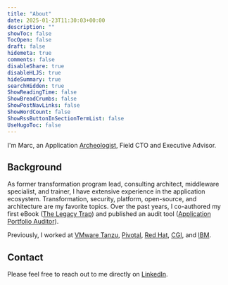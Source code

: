 ```yaml
---
title: "About"
date: 2025-01-23T11:30:03+00:00
description: ""
showToc: false
TocOpen: false
draft: false
hidemeta: true
comments: false
disableShare: true
disableHLJS: true
hideSummary: true
searchHidden: true
ShowReadingTime: false
ShowBreadCrumbs: false
ShowPostNavLinks: false
ShowWordCount: false
ShowRssButtonInSectionTermList: false
UseHugoToc: false
---
```


I'm Marc, an Application [Archeologist](https://www.linkedin.com/pulse/legacy-infrastructure-saqqara-necropolis-world-marc-zottner/), Field CTO and Executive Advisor.

## Background

As former transformation program lead, consulting architect, middleware specialist, and trainer, I have extensive experience in the application ecosystem. Transformation, security, platform, open-source, and architecture are my favorite topics. Over the past years, I co-authored my first eBook ([The Legacy Trap](https://via.vmware.com/legacy-trap/)) and published an audit tool ([Application Portfolio Auditor](https://github.com/vmware-tanzu/application-portfolio-auditor)).

Previously, I worked at [VMware Tanzu](https://tanzu.vmware.com/tanzu), [Pivotal](https://tanzu.vmware.com/tanzu), [Red Hat](https://www.redhat.com/de), [CGI](https://www.cgi.com/de/de), and [IBM](https://www.ibm.com/de-de).

## Contact

Please feel free to reach out to me directly on [LinkedIn](https://www.linkedin.com/in/marczottner).
